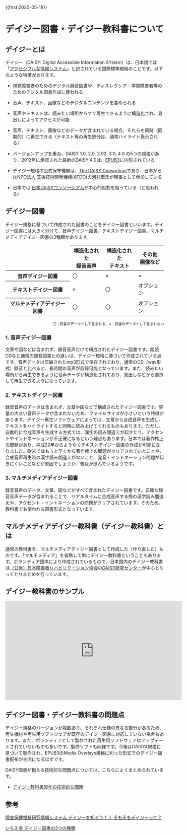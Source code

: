 {{first:2020-05-18}}
# デイジー図書・デイジー教科書について
## デイジーとは
デイジー（DAISY: Digital Accessible Information SYstem）は、日本語では「[アクセシブルな情報システム](https://ja.wikipedia.org/?curid=2218853)」と訳されている国際標準規格のことです。以下のような特徴があります。
- 視覚障害者のためのデジタル録音図書や、ディスレクシア・学習障害者等のためのデジタル図書作成に使われる

- 音声、テキスト、画像などのデジタルコンテンツを含められる

- 音声やテキストは、読みたい場所からすぐ再生できるように構造化され、見出しによってアクセスが可能

- 音声、テキスト、画像などのデータが含まれている場合、それらを同時（同期的）に再生できる（テキスト等の再生部分は、通常ハイライト表示される）

- バージョンアップを重ね、DAISY 1.0, 2.0. 2.02. 3.0, 4.0 の5つの規格があり、2012年に承認された最新のDAISY 4.0は、[EPUB3](https://ja.wikipedia.org/wiki/EPUB#3.0)に内包されている

- デイジー規格の公式保守機関は、[The DAISY Consortium](https://daisy.org/)であり、日本からは[NPO法人 支援技術開発機構(ATDO)](https://atdo.website/)の[河村宏](https://jp.linkedin.com/in/hiroshi-kawamura-b7665813)氏が理事として参加している

- 日本では [日本DAISYコンソーシアム](https://www.normanet.ne.jp/~jdc/index.html)が中心的役割を担っている（と思われる）

## デイジー図書
デイジー規格に基づいて作成された図書のことをデイジー図書といいます。デイジー図書には大きく分けて、音声デイジー図書、テキストデイジー図書、マルチメディアデイジー図書の3種類があります。
<div class="resp-table">
    <table>
        <thead>
            <tr>
                <td></td>
                <th>構造化された<br>録音音声</th>
                <th>構造化された<br>テキスト</th>
                <th>その他<br>画像など</th>
            </tr>
        </thead>
        <tr>
            <th>音声デイジー図書</td>
            <td>〇</td>
            <td>×</td>
            <td>×</td>
        </tr>
        <tr>
            <th>テキストデイジー図書</td>
            <td>×</td>
            <td>〇</td>
            <td>オプション</td>
        </tr>
        <tr>
            <th>マルチメディアデイジー図書</td>
            <td>〇</td>
            <td>〇</td>
            <td>オプション</td>
        </tr>
    </table>
<p style="text-align:right;font-size:0.8em;">〇：図書のデータとして含まれる、×：図書のデータとして含まれない</p>
</div>


### 1. 音声デイジー図書
文章や図などは含まれず、録音音声だけで構成されたデイジー図書です。朗読CDなど通常の録音図書との違いは、デイジー規格に基づいて作成されている点です。音声データは圧縮されたmp3形式で保存されており、通常のCD（wav形式）録音と比べると、長時間の音声が収録可能となっています。また、読みたい場所から再生できるように音声データが構造化されており、見出しなどから選択して再生できるようになっています。
### 2. テキストデイジー図書
録音音声のデータは含まれず、文章や図などで構成されたデイジー図書です。容量の大きい音声データが含まれないため、ファイルサイズが小さいという特徴があります。デイジー再生ソフトウェアによっては、文章から合成音声を生成し、テキストをハイライトすると同時に読み上げてくれるものもあります。ただし、自動的に合成音声を生成する方式では、漢字の読み間違えが起きたり、アクセントやイントネーションが不正確になるという難点もあります。日本では著作権上の問題があり、平成22年からようやくテキストデイジー図書の作成が可能になりました。欧米ではもっと早くから著作権上の問題がクリアされていたことや、合成音声再生時の漢字読み間違えがないこと、発音・イントネーション問題が起きにくいことなどが原因でしょうか、普及が進んでいるようです。
### 3. マルチメディアデイジー図書
録音音声のデータ、文章、図などがすべて含まれたデイジー図書です。正確な録音音声データが含まれることで、リアルタイムに合成音声する際の漢字読み間違えや、アクセント・イントネーションの問題がクリアされています。そのため、教科書でも使われる図書形式となっています。

## マルチメディアデイジー教科書（デイジー教科書）とは
通常の教科書を、マルチメディアデイジー図書として作成した（作り直した）ものです。「マルチメディア」を省略して単にデイジー教科書ということもあります。ボランティア団体により作成されているもので、日本国内のデイジー教科書は[（公財）日本障害者リハビリテーション協会](https://www.jsrpd.jp/)の[DAISY研究センター](https://www.dinf.ne.jp/doc/daisy/index.html)が中心となってとりまとめを行っています。

## デイジー教科書のサンプル
<iframe width="560" height="315" src="https://www.youtube.com/embed/c4zqmWJm3Zk" frameborder="0" allow="accelerometer; autoplay; encrypted-media; gyroscope; picture-in-picture" allowfullscreen></iframe>

## デイジー図書・デイジー教科書の問題点
デイジー規格のバージョンが複数あり、それぞれ仕様の異なる部分があるため、再生機材や再生用ソフトウェアが既存のデイジー図書に対応していない場合もあります。また、ボランティアとして製作された再生用ソフトウェアはアップデートされていないものも多いです。製作ソフトも同様です。今後はDAISY4規格に基づいて製作され、EPUB3のMedia Overlays規格に則った形式でのデイジー図書配布が主流になるはずです。

DAISY図書が抱える技術的な問題点については、こちらによくまとめられています。
- [デイジー教科書製作の技術的な問題](https://www.dinf.ne.jp/doc/daisy/activities/daisykanren/daisytext_problem.html)

## 参考
[障害保健福祉研究情報システム デイジーを知ろう！１ そもそもデイジーって？](https://www.dinf.ne.jp/doc/japanese/access/daisy/daisy1_norma1601.html)

[いちえ会 デイジー図書の3つの種類](https://www.ichiekai.net/d-studio/archives/171)

